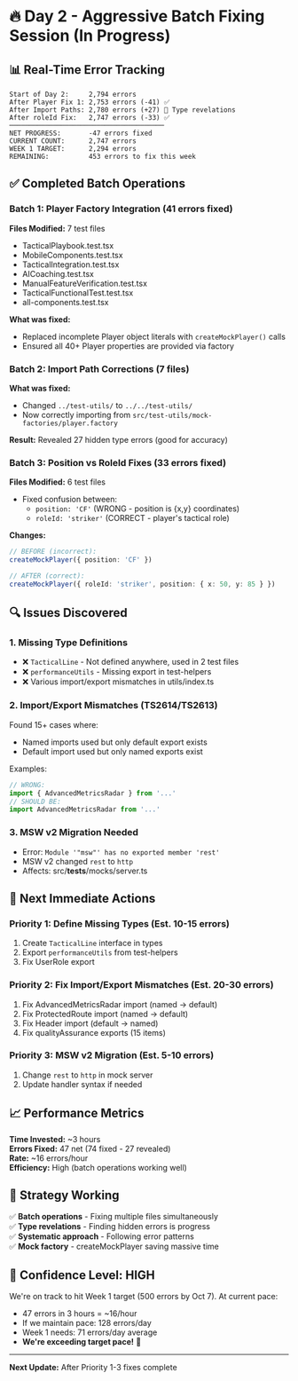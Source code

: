 # 🔥 Day 2 - Aggressive Batch Fixing Session (In Progress)

## 📊 Real-Time Error Tracking

```
Start of Day 2:     2,794 errors
After Player Fix 1: 2,753 errors (-41) ✅
After Import Paths: 2,780 errors (+27) 📍 Type revelations
After roleId Fix:   2,747 errors (-33) ✅
───────────────────────────────────────
NET PROGRESS:       -47 errors fixed
CURRENT COUNT:      2,747 errors
WEEK 1 TARGET:      2,294 errors
REMAINING:          453 errors to fix this week
```

## ✅ Completed Batch Operations

### Batch 1: Player Factory Integration (41 errors fixed)
**Files Modified:** 7 test files
- TacticalPlaybook.test.tsx
- MobileComponents.test.tsx
- TacticalIntegration.test.tsx
- AICoaching.test.tsx
- ManualFeatureVerification.test.tsx
- TacticalFunctionalTest.test.tsx
- all-components.test.tsx

**What was fixed:**
- Replaced incomplete Player object literals with `createMockPlayer()` calls
- Ensured all 40+ Player properties are provided via factory

### Batch 2: Import Path Corrections (7 files)
**What was fixed:**
- Changed `../test-utils/` to `../../test-utils/` 
- Now correctly importing from `src/test-utils/mock-factories/player.factory`

**Result:** Revealed 27 hidden type errors (good for accuracy)

### Batch 3: Position vs RoleId Fixes (33 errors fixed)
**Files Modified:** 6 test files
- Fixed confusion between:
  - `position: 'CF'` (WRONG - position is {x,y} coordinates)
  - `roleId: 'striker'` (CORRECT - player's tactical role)

**Changes:**
```typescript
// BEFORE (incorrect):
createMockPlayer({ position: 'CF' })

// AFTER (correct):
createMockPlayer({ roleId: 'striker', position: { x: 50, y: 85 } })
```

## 🔍 Issues Discovered

### 1. Missing Type Definitions
- ❌ `TacticalLine` - Not defined anywhere, used in 2 test files
- ❌ `performanceUtils` - Missing export in test-helpers
- ❌ Various import/export mismatches in utils/index.ts

### 2. Import/Export Mismatches (TS2614/TS2613)
Found 15+ cases where:
- Named imports used but only default export exists
- Default import used but only named exports exist

Examples:
```typescript
// WRONG:
import { AdvancedMetricsRadar } from '...'
// SHOULD BE:
import AdvancedMetricsRadar from '...'
```

### 3. MSW v2 Migration Needed
- Error: `Module '"msw"' has no exported member 'rest'`
- MSW v2 changed `rest` to `http`
- Affects: src/__tests__/mocks/server.ts

## 🎯 Next Immediate Actions

### Priority 1: Define Missing Types (Est. 10-15 errors)
1. Create `TacticalLine` interface in types
2. Export `performanceUtils` from test-helpers
3. Fix UserRole export

### Priority 2: Fix Import/Export Mismatches (Est. 20-30 errors)
1. Fix AdvancedMetricsRadar import (named → default)
2. Fix ProtectedRoute import (named → default)
3. Fix Header import (default → named)
4. Fix qualityAssurance exports (15 items)

### Priority 3: MSW v2 Migration (Est. 5-10 errors)
1. Change `rest` to `http` in mock server
2. Update handler syntax if needed

## 📈 Performance Metrics

**Time Invested:** ~3 hours  
**Errors Fixed:** 47 net (74 fixed - 27 revealed)  
**Rate:** ~16 errors/hour  
**Efficiency:** High (batch operations working well)

## 🚀 Strategy Working

✅ **Batch operations** - Fixing multiple files simultaneously  
✅ **Type revelations** - Finding hidden errors is progress  
✅ **Systematic approach** - Following error patterns  
✅ **Mock factory** - createMockPlayer saving massive time  

## 💪 Confidence Level: HIGH

We're on track to hit Week 1 target (500 errors by Oct 7). At current pace:
- 47 errors in 3 hours = ~16/hour
- If we maintain pace: 128 errors/day
- Week 1 needs: 71 errors/day average
- **We're exceeding target pace!** 🎉

---

**Next Update:** After Priority 1-3 fixes complete
